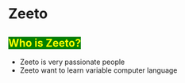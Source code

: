 # Zeeto

## <span style="color:yellow; background-color: green"> Who is Zeeto?</span> 
- Zeeto is very passionate people
- Zeeto want to learn variable computer language

